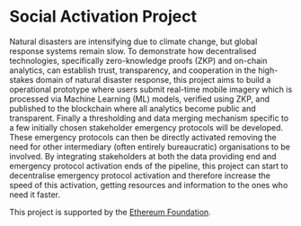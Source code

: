 # Social Activation Project

Natural disasters are intensifying due to climate change, but global response systems remain slow. To demonstrate how decentralised technologies, specifically zero-knowledge proofs (ZKP) and on-chain analytics, can establish trust, transparency, and cooperation in the high-stakes domain of natural disaster response, this project aims to build a operational prototype where users submit real-time mobile imagery which is processed via Machine Learning (ML) models, verified using ZKP, and published to the blockchain where all analytics become public and transparent. Finally a thresholding and data merging mechanism specific to a few initially chosen stakeholder emergency protocols will be developed. These emergency protocols can then be directly activated removing the need for other intermediary (often entirely bureaucratic) organisations to be involved. By integrating stakeholders at both the data providing end and emergency protocol activation ends of the pipeline, this project can start to decentralise emergency protocol activation and therefore increase the speed of this activation, getting resources and information to the ones who need it faster.

This project is supported by the [Ethereum Foundation](https://ethereum.foundation/).


